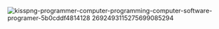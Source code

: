 ![kisspng-programmer-computer-programming-computer-software-programer-5b0cddf4814128 2692493115275699085294](https://user-images.githubusercontent.com/85586586/189495178-d00efa21-40bb-45d7-8eed-023cd6dc1c00.png)
